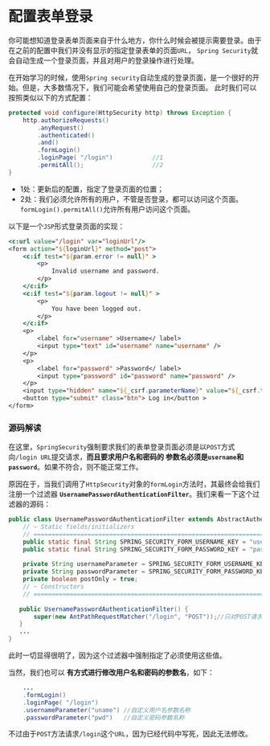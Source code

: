 配置表单登录
====================================================================
你可能想知道登录表单页面来自于什么地方，你什么时候会被提示需要登录。由于在之前的配置中我们并没有显示的指定登录表单的页面`URL`，
`Spring Security`就会自动生成一个登录页面，并且对用户的登录操作进行处理。

在开始学习的时候，使用`Spring security`自动生成的登录页面，是一个很好的开始。但是，大多数情况下，我们可能会希望使用自己的登录页面。
此时我们可以按照类似以下的方式配置：
```java
protected void configure(HttpSecurity http) throws Exception {
    http.authorizeRequests()
        .anyRequest()
        .authenticated()
        .and()
        .formLogin()
        .loginPage( "/login")           //1
        .permitAll();                   //2
}
```
+ 1处：更新后的配置，指定了登录页面的位置；
+ 2处：我们必须允许所有的用户，不管是否登录，都可以访问这个页面。 `formLogin().permitAll()`允许所有用户访问这个页面。

以下是一个`JSP`形式登录页面的实现：
```jsp
<c:url value="/login" var="loginUrl"/>
<form action="${loginUrl}" method="post">
    <c:if test="${param.error != null}" >
        <p>
            Invalid username and password.
        </p>
    </c:if>
    <c:if test="${param.logout != null}" >
        <p>
            You have been logged out.
        </p>
    </c:if>
    <p>
        <label for="username" >Username</ label>
        <input type="text" id="username" name="username" />
    </p>
    <p>
        <label for="password" >Password</ label>
        <input type="password" id="password" name="password" />
    </p>
    <input type="hidden" name="${_csrf.parameterName}" value="${_csrf.token}" />
    <button type="submit" class="btn"> Log in</button >
</form>
```

### 源码解读
在这里，`SpringSecurity`强制要求我们的表单登录页面必须是以`POST`方式向`/login URL`提交请求，**而且要求用户名和密码的
参数名必须是`username`和`password`**。如果不符合，则不能正常工作。

原因在于，当我们调用了`HttpSecurity`对象的`formLogin`方法时，其最终会给我们注册一个过滤器
 **`UsernamePasswordAuthenticationFilter`**。我们来看一下这个过滤器的源码：
 ```java
 public class UsernamePasswordAuthenticationFilter extends AbstractAuthenticationProcessingFilter {
     // ~ Static fields/initializers
     // =====================================================================================
     public static final String SPRING_SECURITY_FORM_USERNAME_KEY = "username";//默认的用户名参数名
     public static final String SPRING_SECURITY_FORM_PASSWORD_KEY = "password";//默认的密码参数名
     
     private String usernameParameter = SPRING_SECURITY_FORM_USERNAME_KEY;
     private String passwordParameter = SPRING_SECURITY_FORM_PASSWORD_KEY;
     private boolean postOnly = true;
     // ~ Constructors
     // ===================================================================================================
     
    public UsernamePasswordAuthenticationFilter() {
        super(new AntPathRequestMatcher("/login", "POST"));//只对POST请求方式的/login进行拦截
    }
    ...
}
 ```
 此时一切显得很明了，因为这个过滤器中强制指定了必须使用这些值。

当然，我们也可以 **有方式进行修改用户名和密码的参数名**，如下：
```java
    ...
    .formLogin()
    .loginPage( "/login")
    .usernameParameter("uname") //自定义用户名参数名称
    .passwordParameter("pwd")   //自定义密码参数名称
```
不过由于`POST`方法请求`/login`这个`URL`，因为已经代码中写死，因此无法修改。